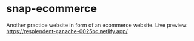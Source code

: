 # snap-ecommerce

Another practice website in form of an ecommerce website. 
Live preview: https://resplendent-ganache-0025bc.netlify.app/

